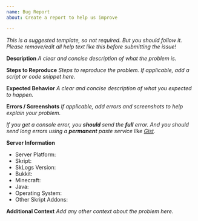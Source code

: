 ```yaml
---
name: Bug Report
about: Create a report to help us improve

---
```


*This is a suggested template, so not required. But you should follow it.*
*Please remove/edit all help text like this before submitting the issue!*

**Description**
*A clear and concise description of what the problem is.*

**Steps to Reproduce**
*Steps to reproduce the problem. If applicable, add a script or code snippet here.*

**Expected Behavior**
*A clear and concise description of what you expected to happen.*

**Errors / Screenshots**
*If applicable, add errors and screenshots to help explain your problem.*

*If you get a console error, you **should** send the **full** error. And you should send long errors using a **permanent** paste service like [Gist](https://gist.github.com).*

**Server Information**
* Server Platform:
* Skript:
* SkLogs Version:
* Bukkit:
* Minecraft:
* Java:
* Operating System:
* Other Skript Addons:

**Additional Context**
*Add any other context about the problem here.*
